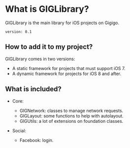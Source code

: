 # What is GIGLibrary?

GIGLibrary is the main library for iOS projects on Gigigo.

```
version: 0.1
```

## How to add it to my project?

GIGLibrary comes in two versions:

- A static framework for projects that must support iOS 7.
- A dynamic framework for projects for iOS 8 and after.

## What is included?

- Core:
	- GIGNetwork: classes to manage network requests.
	- GIGLayout: some functions to help with autolayout.
	- GIGUtils: a lot of extensions on foundation classes.
	
- Social: 
	- Facebook: login.
